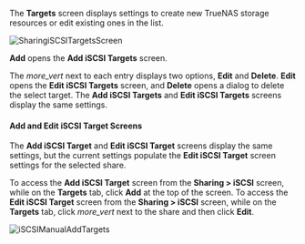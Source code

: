&NewLine;

The **Targets** screen displays settings to create new TrueNAS storage resources or edit existing ones in the list.

![SharingiSCSITargetsScreen](/images/SCALE/Shares/SharingiSCSITargetsScreen.png "iSCSI Targets")

**Add** opens the **Add iSCSI Targets** screen.

The <i class="material-icons" aria-hidden="true" title="Options">more_vert</i> next to each entry displays two options, **Edit** and **Delete**. **Edit** opens the **Edit iSCSI Targets** screen, and **Delete** opens a dialog to delete the select target.
The **Add iSCSI Targets** and **Edit iSCSI Targets** screens display the same settings.

#### Add and Edit iSCSI Target Screens

The **Add iSCSI Target** and **Edit iSCSI Target** screens display the same settings, but the current settings populate the **Edit iSCSI Target** screen settings for the selected share.

To access the **Add iSCSI Target** screen from the **Sharing > iSCSI** screen, while on the **Targets** tab, click **Add** at the top of the screen.
To access the **Edit iSCSI Target** screen from the **Sharing > iSCSI** screen, while on the **Targets** tab, click <i class="material-icons" aria-hidden="true" title="Options">more_vert</i> next to the share and then click **Edit**.

![iSCSIManualAddTargets](/images/SCALE/Shares/iSCSIManualAddTargets.png "Add iSCSI Target Screen")
